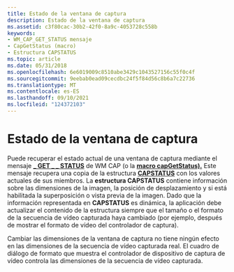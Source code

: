 ```yaml
---
title: Estado de la ventana de captura
description: Estado de la ventana de captura
ms.assetid: c3f80cac-30b2-42f0-8a9c-4053728c558b
keywords:
- WM_CAP_GET_STATUS mensaje
- CapGetStatus (macro)
- Estructura CAPSTATUS
ms.topic: article
ms.date: 05/31/2018
ms.openlocfilehash: 6e6019009c8510abe3429c1043527156c55f0c4f
ms.sourcegitcommit: 9eebab0ead09cecdbc24f5f84d56c8b6a7c22736
ms.translationtype: MT
ms.contentlocale: es-ES
ms.lasthandoff: 09/10/2021
ms.locfileid: "124372103"
---
```

# <a name="capture-window-status"></a>Estado de la ventana de captura

Puede recuperar el estado actual de una ventana de captura mediante el mensaje [**\_ GET \_ \_ STATUS**](wm-cap-get-status.md) de WM CAP (o la [**macro capGetStatus).**](/windows/desktop/api/Vfw/nf-vfw-capgetstatus) Este mensaje recupera una copia de la estructura [**CAPSTATUS**](/windows/win32/api/vfw/ns-vfw-capstatus) con los valores actuales de sus miembros. La **estructura CAPSTATUS** contiene información sobre las dimensiones de la imagen, la posición de desplazamiento y si está habilitada la superposición o vista previa de la imagen. Dado que la información representada en **CAPSTATUS** es dinámica, la aplicación debe actualizar el contenido de la estructura siempre que el tamaño o el formato de la secuencia de vídeo capturada haya cambiado (por ejemplo, después de mostrar el formato de vídeo del controlador de captura).

Cambiar las dimensiones de la ventana de captura no tiene ningún efecto en las dimensiones de la secuencia de vídeo capturada real. El cuadro de diálogo de formato que muestra el controlador de dispositivo de captura de vídeo controla las dimensiones de la secuencia de vídeo capturada.

 

 




